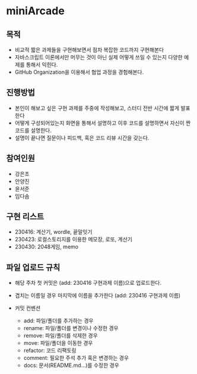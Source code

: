 # miniArcade

## 목적

- 비교적 짧은 과제들을 구현해보면서 점차 복잡한 코드까지 구현해본다
- 자바스크립트 이론에서만 머무는 것이 아닌 실제 어떻게 쓰일 수 있는지 다양한 예제를 통해서 익힌다.
- GitHub Organization을 이용해서 협업 과정을 경험해본다.

## 진행방법
- 본인이 해보고 싶은 구현 과제를 주중에 작성해보고, 스터디 전반 시간에 짧게 발표한다
- 어떻게 구성되어있는지 화면을 통해서 설명하고 이후 코드를 설명하면서 자신이 짠 코드를 설명한다.
- 설명이 끝나면 질문이나 피드백, 혹은 코드 리뷰 시간을 갖는다.

## 참여인원
- 강은초
- 안양진
- 윤서준
- 임다솜

## 구현 리스트

- 230416: 계산기, wordle, 끝말잇기
- 230423: 로컬스토리지를 이용한 메모장, 로또, 계산기
- 230430: 2048게임, memo

## 파일 업로드 규칙

 - 해당 주차 첫 커밋은 (add: 230416 구현과제 이름)으로 업로드한다.
 - 겹치는 이름일 경우 마지막에 이름을 추가한다 (add: 230416 구현과제 이름)
 
 - 커밋 컨벤션
   - add: 파일/폴더를 추가하는 경우
   - rename: 파일/폴더를 변경이나 수정한 경우
   - remove: 파일/폴더를 삭제한 경우
   - move: 파일/폴더을 이동한 경우
   - refactor: 코드 리팩토링
   - comment: 필요한 주석 추가 혹은 변경하는 경우
   - docs: 문서(README.md...)를 수정한 경우



